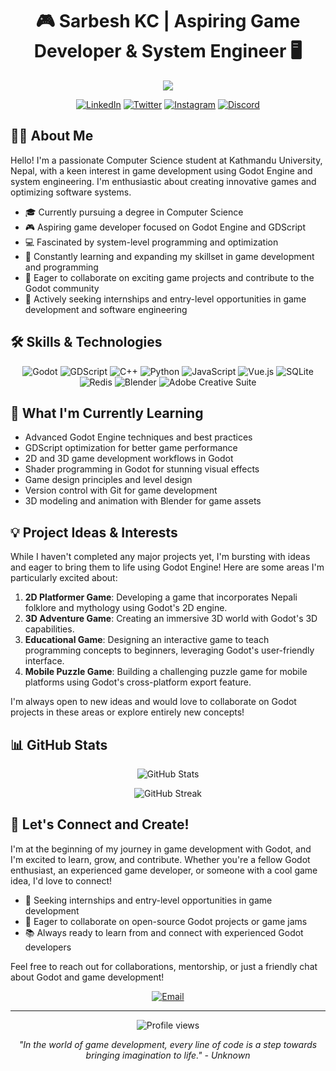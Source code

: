 <h1 align="center">🎮 Sarbesh KC | Aspiring Game Developer & System Engineer 🖥️</h1>

<p align="center">
  <img src="https://readme-typing-svg.herokuapp.com?lines=Computer+Science+Student;Passionate+Godot+Game+Developer;Eager+to+Learn+System+Engineering;Ready+for+New+Challenges&center=true&width=380&height=45">
</p>

<p align="center">
  <a href="https://linkedin.com/in/sarbesh-kc-66b571307"><img src="https://img.shields.io/badge/LinkedIn-0077B5?style=for-the-badge&logo=linkedin&logoColor=white" alt="LinkedIn"></a>
  <a href="https://twitter.com/EdgerOdin"><img src="https://img.shields.io/badge/Twitter-1DA1F2?style=for-the-badge&logo=twitter&logoColor=white" alt="Twitter"></a>
  <a href="https://instagram.com/sarbeshkc"><img src="https://img.shields.io/badge/Instagram-E4405F?style=for-the-badge&logo=instagram&logoColor=white" alt="Instagram"></a>
  <a href="https://discord.com/users/838341643874336818"><img src="https://img.shields.io/badge/Discord-7289DA?style=for-the-badge&logo=discord&logoColor=white" alt="Discord"></a>
</p>

## 👨‍💻 About Me

Hello! I'm a passionate Computer Science student at Kathmandu University, Nepal, with a keen interest in game development using Godot Engine and system engineering. I'm enthusiastic about creating innovative games and optimizing software systems.

- 🎓 Currently pursuing a degree in Computer Science
- 🎮 Aspiring game developer focused on Godot Engine and GDScript
- 💻 Fascinated by system-level programming and optimization
- 🌱 Constantly learning and expanding my skillset in game development and programming
- 🤝 Eager to collaborate on exciting game projects and contribute to the Godot community
- 💼 Actively seeking internships and entry-level opportunities in game development and software engineering

## 🛠️ Skills & Technologies

<p align="center">
  <img src="https://img.shields.io/badge/Godot-478CBF?style=for-the-badge&logo=godot-engine&logoColor=white" alt="Godot">
  <img src="https://img.shields.io/badge/GDScript-478CBF?style=for-the-badge&logo=godot-engine&logoColor=white" alt="GDScript">
  <img src="https://img.shields.io/badge/C++-00599C?style=for-the-badge&logo=c%2B%2B&logoColor=white" alt="C++">
  <img src="https://img.shields.io/badge/Python-3776AB?style=for-the-badge&logo=python&logoColor=white" alt="Python">
  <img src="https://img.shields.io/badge/JavaScript-F7DF1E?style=for-the-badge&logo=javascript&logoColor=black" alt="JavaScript">
  <img src="https://img.shields.io/badge/Vue.js-4FC08D?style=for-the-badge&logo=vue.js&logoColor=white" alt="Vue.js">
  <img src="https://img.shields.io/badge/SQLite-003B57?style=for-the-badge&logo=sqlite&logoColor=white" alt="SQLite">
  <img src="https://img.shields.io/badge/Redis-DC382D?style=for-the-badge&logo=redis&logoColor=white" alt="Redis">
  <img src="https://img.shields.io/badge/Blender-F5792A?style=for-the-badge&logo=blender&logoColor=white" alt="Blender">
  <img src="https://img.shields.io/badge/Adobe_Creative_Suite-FF0000?style=for-the-badge&logo=adobe&logoColor=white" alt="Adobe Creative Suite">
</p>

## 🚀 What I'm Currently Learning

- Advanced Godot Engine techniques and best practices
- GDScript optimization for better game performance
- 2D and 3D game development workflows in Godot
- Shader programming in Godot for stunning visual effects
- Game design principles and level design
- Version control with Git for game development
- 3D modeling and animation with Blender for game assets

## 💡 Project Ideas & Interests

While I haven't completed any major projects yet, I'm bursting with ideas and eager to bring them to life using Godot Engine! Here are some areas I'm particularly excited about:

1. **2D Platformer Game**: Developing a game that incorporates Nepali folklore and mythology using Godot's 2D engine.
2. **3D Adventure Game**: Creating an immersive 3D world with Godot's 3D capabilities.
3. **Educational Game**: Designing an interactive game to teach programming concepts to beginners, leveraging Godot's user-friendly interface.
4. **Mobile Puzzle Game**: Building a challenging puzzle game for mobile platforms using Godot's cross-platform export feature.

I'm always open to new ideas and would love to collaborate on Godot projects in these areas or explore entirely new concepts!

## 📊 GitHub Stats

<p align="center">
  <img src="https://github-readme-stats.vercel.app/api?username=sarbeshkc&show_icons=true&theme=tokyonight" alt="GitHub Stats" />
</p>

<p align="center">
  <img src="https://github-readme-streak-stats.herokuapp.com/?user=sarbeshkc&theme=tokyonight" alt="GitHub Streak" />
</p>

## 🤝 Let's Connect and Create!

I'm at the beginning of my journey in game development with Godot, and I'm excited to learn, grow, and contribute. Whether you're a fellow Godot enthusiast, an experienced game developer, or someone with a cool game idea, I'd love to connect!

- 💼 Seeking internships and entry-level opportunities in game development
- 🤝 Eager to collaborate on open-source Godot projects or game jams
- 📚 Always ready to learn from and connect with experienced Godot developers

Feel free to reach out for collaborations, mentorship, or just a friendly chat about Godot and game development!

<p align="center">
  <a href="sarbeshkcc07@gmail.com"><img src="https://img.shields.io/badge/Email-D14836?style=for-the-badge&logo=gmail&logoColor=white" alt="Email"></a>
</p>

---

<p align="center">
  <img src="https://komarev.com/ghpvc/?username=sarbeshkc&color=blueviolet&style=flat-square&label=Profile+Views" alt="Profile views">
</p>

<p align="center">
  <i>"In the world of game development, every line of code is a step towards bringing imagination to life." - Unknown</i>
</p>
